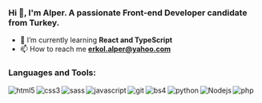 ### Hi 👋, I'm Alper. A passionate Front-end Developer candidate from Turkey. 


- 🌱 I’m currently learning **React and TypeScript**
- 📫 How to reach me **erkol.alper@yahoo.com**

### Languages and Tools:

<img align="left" alt="html5" src="https://img.shields.io/badge/-HTML5-E34F26?style=flat-square&logo=html5&logoColor=white" />
<img align="left"  alt="css3" src="https://img.shields.io/badge/-CSS3-1572B6?style=flat-square&logo=css3&logoColor=white" />
<img align="left"  alt="sass" src="https://img.shields.io/badge/-SASS-CC6699?style=flat-square&logo=sass&logoColor=white" />
<img align="left"  alt="javascript" src="https://img.shields.io/badge/-Javascript-323330?style=flat-square&logo=javascript&logoColor=F0DB4F" />
<img align="left"  alt="git" src="https://img.shields.io/badge/-Git-F05032?style=flat-square&logo=git&logoColor=white" />
<img align="left"  alt="bs4" src="https://img.shields.io/badge/-Bootstrap4-E34F26?style=flat-square&logo=bootstrap&logoColor=white" />
<img align="left"  alt="python" src="https://img.shields.io/badge/-Python-4B8BBE?style=flat-square&logo=python&logoColor=white" />	
<img align="left"  alt="Nodejs" src="https://img.shields.io/badge/-Node.js-43853d?style=flat-square&logo=Node.js&logoColor=white" />
<img align="left"  alt "java" src="https://img.shields.io/badge/Java-ED8B00?style=flat-square&logo=java&logoColor=white" />
<img align="left" alt="php" src="https://img.shields.io/badge/PHP-777BB4?style=flat-square&logo=php&logoColor=white" />


